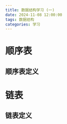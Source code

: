 ```yaml
---
title: 数据结构学习 (一)
date: 2024-11-08 12:00:00
tags: 数据结构
categories: 学习
---
```

# 顺序表
## 顺序表定义

# 链表
## 链表定义